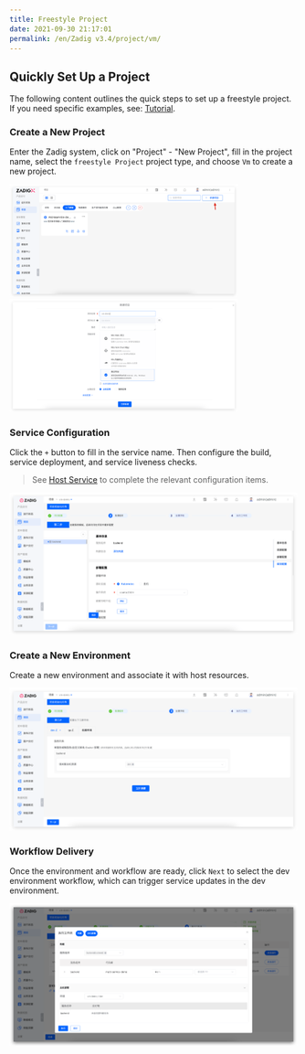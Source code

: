 ```yaml
---
title: Freestyle Project
date: 2021-09-30 21:17:01
permalink: /en/Zadig v3.4/project/vm/
---
```


## Quickly Set Up a Project

The following content outlines the quick steps to set up a freestyle project. If you need specific examples, see: [Tutorial](https://www.koderover.com/tutorials-detail/codelabs/cloudhost/index.html?index=..%2F..index#0).

### Create a New Project

Enter the Zadig system, click on "Project" - "New Project", fill in the project name, select the `freestyle Project` project type, and choose `Vm` to create a new project.

<img src="../../../_images/create_project_entrance.png" width="400">
<img src="../../../_images/vm_onboarding_1_310.png" width="400">

### Service Configuration
Click the `+` button to fill in the service name. Then configure the build, service deployment, and service liveness checks.

> See [Host Service](/en/Zadig%20v3.4/project/service/vm/) to complete the relevant configuration items.

![Service configuration](../../../_images/vm_onboarding_add_service_220.png)

### Create a New Environment

Create a new environment and associate it with host resources.

![Join the environment](../../../_images/vm_onboarding_3_220.png)

### Workflow Delivery

Once the environment and workflow are ready, click `Next` to select the dev environment workflow, which can trigger service updates in the dev environment.

![Workflow delivery](../../../_images/vm_onboarding_4_220.png)